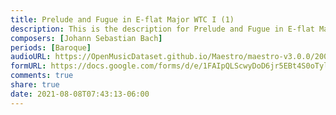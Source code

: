 ```yaml
---
title: Prelude and Fugue in E-flat Major WTC I (1)
description: This is the description for Prelude and Fugue in E-flat Major WTC I by Johann Sebastian Bach
composers: [Johann Sebastian Bach]
periods: [Baroque]
audioURL: https://OpenMusicDataset.github.io/Maestro/maestro-v3.0.0/2008/MIDI-Unprocessed_01_R1_2008_01-04_ORIG_MID--AUDIO_01_R1_2008_wav--1.midi
formURL: https://docs.google.com/forms/d/e/1FAIpQLScwyDoD6jr5EBt4S0oTylsrE-kg9P3AN2H-6n-_VW2sahr-dw/viewform
comments: true
share: true
date: 2021-08-08T07:43:13-06:00
---
```

